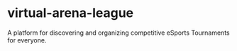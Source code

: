 # virtual-arena-league
A platform for discovering and organizing competitive eSports Tournaments for everyone.

